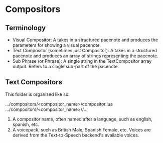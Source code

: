 Compositors
===========

Terminology
----------
- Visual Compositor: A takes in a structured pacenote and produces the parameters for showing a visual pacenote.
- Text Compositor (sometimes just Compositor): A takes in a structured pacenote and produces an array of strings representing the pacenote.
- Sub Phrase (or Phrase): A single string in the TextCompositor array output. Refers to a single sub-part of the pacenote.

Text Compositors
----------------
This folder is organized like so:

.../compositors/<compositor_name>/compositor.lua
.../compositors/<compositor_name>/<voicepack>/...

1. A compositor name, often named after a language, such as english, spanish, etc.
2. A voicepack, such as British Male, Spanish Female, etc. Voices are derived from the Text-to-Speech backend's available voices.
